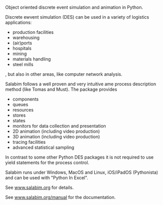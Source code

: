 Object oriented discrete event simulation and animation in Python.

Discrete ewvent simulation (DES) can be used in a variety of logistics applications:

* production facilities
* warehousing
* (air)ports
* hospitals
* mining
* materials handling
* steel mills

, but also in other areas, like computer network analysis.

Salabim follows a well proven and very intuitive ame process description method (like Tomas and Must).
The package provides

* components
* queues
* resources
* stores
* states
* monitors for data collection and presentation
* 2D animation (including video production)
* 3D animation (including video production)
* tracing facilities
* advanced statistical sampling

In contrast to some other Python DES packages it is not required to use yield statements for the process control.

Salabim runs under Windows, MacOS and Linux, iOS/iPadOS (Pythonista) and can be used with "Python In Excel".

See www.salabim.org for details. 

See www.salabim.org/manual for the documentation.

